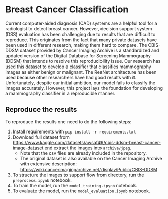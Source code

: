 # Breast Cancer Classification

Current computer-aided diagnosis (CAD) systems are a helpful tool for a radiologist to detect breast cancer. However, decision support system (DSS) evaluation has been challenging due to results that are difficult to reproduce. This originates from the fact that many private datasets have been used in different research, making them hard to compare. The CBIS-DDSM dataset provided by Cancer Imaging Archive is a standardized and updated version of the Digital Database for Screening Mammography (DDSM) that intends to resolve this reproducibility issue. Our research has used this dataset to develop a classifier that classifies mammography images as either benign or malignant. The ResNet architecture has been used because other researchers have had good results with it. Unfortunately, despite our initial ambition, our model fails to classify the images accurately. However, this project lays the foundation for developing a mammography classifier in a reproducible manner.

## Reproduce the results
To reproduce the results one need to do the following steps:

1. Install requirements with `pip install -r requirements.txt`
2. Download full dataset from https://www.kaggle.com/datasets/awsaf49/cbis-ddsm-breast-cancer-image-dataset end extract the images into `archive/jpeg`.
   - Note that the csv files are already included in the repository.
   - The original dataset is also available on the Cancer Imaging Archive with extensive description: https://wiki.cancerimagingarchive.net/display/Public/CBIS-DDSM
3. To structure the images to support flow from directory, run the `preprocess.ipynb` notebook.
4. To train the model, run the `model_training.ipynb` notebook.
5. To evaluate the model, run the `model_evaluation.ipynb` notebook.
